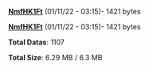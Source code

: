 [**NmfHK1Ft**](/data/NmfHK1Ft.txt) (01/11/22 - 03:15)- 1421 bytes

[**NmfHK1Ft**](/data/NmfHK1Ft.txt) (01/11/22 - 03:15)- 1421 bytes

**Total Datas**: 1107

**Total Size**: 6.29 MB / 6.3 MB